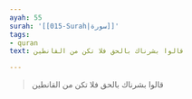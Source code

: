 ```yaml
---
ayah: 55
surah: '[[015-Surah|سورة]]'
tags:
- quran
text: قالوا بشرناك بالحق فلا تكن من القانطين

---
```

> قالوا بشرناك بالحق فلا تكن من القانطين
